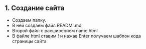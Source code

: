 ## 1. Создание сайта
- Создаем папку.
- В ней создаем файл READMI.md
- Второй файл с расширением name.html
- В файле html ставим ! и нажав Enter получаем шаблон кода страницы сайта